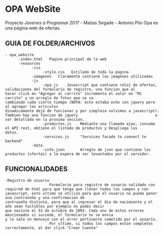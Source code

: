 # OPA WebSite

Proyecto _Jovenes a Programar 2017_ - Matias Segade - Antonio Pilo
    Opa es una página web de ofertas. 

GUIA DE FOLDER/ARCHIVOS
-----------------------
    - opa_website
          -index.html   Pagina principal de la web
          -resources
                -css
                     -style.css   Estilado de toda la pagina
                -imagenes   Claramente contiene las imagenes utilizadas
                -js
                     -opa.js    Javascript que contiene reloj de ofertas, validaciones del formulario de registro, una funcion que al                                     hacer click en "Agregar al carrito" incrementa el valor en "Mi carrito" y un arreglo de fotos que se va                                   cambiando cada cierto tiempo (NOTA: esto estaba echo con jquery pero al agregar los articulos                                             dinamicamente dejó de funcionar y por simpleza volvimos a javascript). Tambien hay una funcion de jquery                                   a ser detallada en la proxima seccion. 
                     -productos.js    Mediante una llamada ajax, consume el API rest, obtiene el listado de productos y Despliega los                                           datos.
                     -services.js     "Services facade to connect to backend"
                -data
                     -info.json       Arreglo de json que contiene los productos (ofertas) a la espera de ser levantados por el servidor.
                 
FUNCIONALIDADES
---------------
    -Registro de usuario
                        Formulario para registro de usuario validado con required de html para que tenga que llenar todos los campos y con                         javascript, esto ultimo se utilizo para que el usuario no pueda poner una contraseña y una confirmacion de                                 contraseña distinta, para que al ingresar el dia de nacimiento y el año sean factibles por ejemplo no podes decir                         que naciste el 53 de octubre de 1803. Cada uno de estos errores mencionados si succede, el formulario no se envia                         y le sale un mensaje con el error pertinente cometido por el usuario.
                        Por ultimo, si todos los campos estan completos correctamente, al dar click "Crear Cuenta"  
                        
                        
                        
 
        
